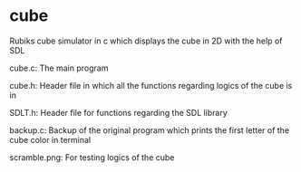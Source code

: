 # cube
Rubiks cube simulator in c which displays the cube in 2D with the help of SDL

cube.c: The main program

cube.h: Header file in which all the functions regarding logics of the cube is in

SDLT.h: Header file for functions regarding the SDL library

backup.c: Backup of the original program which prints the first letter of the cube color in terminal

scramble.png: For testing logics of the cube
